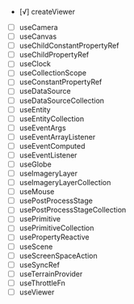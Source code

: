 - [√] createViewer
- [ ] useCamera
- [ ] useCanvas
- [ ] useChildConstantPropertyRef
- [ ] useChildPropertyRef
- [ ] useClock
- [ ] useCollectionScope
- [ ] useConstantPropertyRef
- [ ] useDataSource
- [ ] useDataSourceCollection
- [ ] useEntity
- [ ] useEntityCollection
- [ ] useEventArgs
- [ ] useEventArrayListener
- [ ] useEventComputed
- [ ] useEventListener
- [ ] useGlobe
- [ ] useImageryLayer
- [ ] useImageryLayerCollection
- [ ] useMouse
- [ ] usePostProcessStage
- [ ] usePostProcessStageCollection
- [ ] usePrimitive
- [ ] usePrimitiveCollection
- [ ] usePropertyReactive
- [ ] useScene
- [ ] useScreenSpaceAction
- [ ] useSyncRef
- [ ] useTerrainProvider
- [ ] useThrottleFn
- [ ] useViewer
